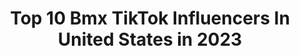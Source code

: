 ---
title: Top 10 Bmx TikTok Influencers In United States in 2023
description: >-
  Find top bmx TikTok influencers in United States in 2023. Most popular hashtags: #fyp #bmx #foryoupage #bike.
platform: TikTok
hits: 68
text_top: Discover the most popular TikTok accounts on inBeat.
text_bottom: Our database holds 68 TikTok influencers like this in United States for you to connect with.
profiles:
  - username: "thaisue"
    fullname: >-
      🐾Linda Sue🐾
    bio: >-
      Thaigirl Single mom, Maryland 💯❤49ers 🔞 👻bmxmom89
    location: "United States"
    followers: 49100
    engagement: 2734
    commentsToLikes: 0.132570
    id: ckav2n4f78z2d0j23est75j4a
    verified: false
    hashtags: "#morganwallen, #asianbeauty, #countrymusic, #funny"
  - username: "bmxandscooterlovers"
    fullname: >-
      Bikelife Dereck
    bio: >-
      🥺🔥I ride Bmx and scooter🔥🥺 🚲💯💯🚲
    location: "United States"
    followers: 5238
    engagement: 1645
    commentsToLikes: 0.072403
    id: ckc7llmeisbr70j2390068exb
    verified: false
    hashtags: "#fyp, #viral, #bikelife, #bmxlife"
  - username: "catfishvsthug"
    fullname: >-
      Catfishcatfish
    bio: >-
      BMX is life. I’ve been to all 50 states and 89 countries. This is how I remember
    location: "United States"
    followers: 30800
    engagement: 961
    commentsToLikes: 0.031299
    id: ckc7tih3exwbb0j23m8xhdx69
    verified: false
    hashtags: "#travel, #howto, #fyp, #bmx"
  - username: "cammoorebmx"
    fullname: >-
      Cameron Moore
    bio: >-
      Professional BMX Racer 🚲 📧: cammoorebiz@gmail.com
    location: "United States"
    followers: 534400
    engagement: 1611
    commentsToLikes: 0.006219
    id: ck8rp0w9ekbpi0j78znwrxhga
    verified: false
    hashtags: "#bike, #bmx, #foryou, #fyp"
  - username: "bugbmx"
    fullname: >-
      Kyler Manning
    bio: >-
      🐛INSTAGRAM: @BUG_BMX🐛
    location: "United States"
    followers: 16900
    engagement: 2001
    commentsToLikes: 0.010034
    id: ck8hrjo72934c0j78int30auk
    verified: false
    hashtags: "#viral, #yeeyee, #foryoupage, #chevy"
  - username: "kordare"
    fullname: >-
      Kordare
    bio: >-
      Fabrication • BMX • Powerlifting
    location: "United States"
    followers: 250700
    engagement: 1142
    commentsToLikes: 0.024708
    id: cka0w97fg1vp40i78pf3kmlps
    verified: false
    hashtags: "#bikes, #garage, #fabrication, #bmx"
  - username: "garin808"
    fullname: >-
      G-Style BMX
    bio: >-
      50 YEARS / 50th STATE / BMX / DO SOMETHING FUN / ENJOY LIFE / SMILE
    location: "United States"
    followers: 35400
    engagement: 525
    commentsToLikes: 0.090841
    id: ckbf47ab3slcb0j23lhpp7vm0
    verified: false
    hashtags: "#bmx, #wheelie, #sky, #bikefactory"
  - username: "bmxhighlights"
    fullname: >-
      bmxhighlights
    bio: >-
      𝘽𝙈𝙓 𝙃𝙄𝙂𝙃𝙇𝙄𝙂𝙃𝙏𝙎 ❌THE LATEST BMX HIGHLIGHTS! IG @bmxhighlights ⬆️
    location: "United States"
    followers: 10300
    engagement: 1013
    commentsToLikes: 0.017029
    id: ckb0j6dbbadoo0j23pr3ehbzg
    verified: false
    hashtags: "#tailwhip, #bmxstreet, #bmxer, #cultbmx"
  - username: "dallas_dunn"
    fullname: >-
      Dallas Dunn
    bio: >-
      Dirt bikes | BMX | Heavy Equipment
    location: "United States"
    followers: 65400
    engagement: 1588
    commentsToLikes: 0.010138
    id: cka7ozw0k4y9k0i78zx00og1w
    verified: false
    hashtags: "#dirtbikes, #mx, #bikelife, #motocross"
  - username: "colinlikewhat"
    fullname: >-
      Colin Varanyak 
    bio: >-
      BMX PROFESSIONAL www.fiendbmx.com All inquiries: hurricolin@gmail.com
    location: "United States"
    followers: 11300
    engagement: 1361
    commentsToLikes: 0.010331
    id: ckb19yek3y5lb0j237olkmfz1
    verified: false
    hashtags: "#jump, #biking, #bicycle, #ride"
---